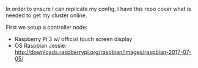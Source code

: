 In order to ensure I can replicate my config, I have this repo cover what is needed to get my cluster online.

First we setup a controller node:
- Raspberry Pi 3 w/ official touch screen display
- OS Raspbian Jessie: http://downloads.raspberrypi.org/raspbian/images/raspbian-2017-07-05/
